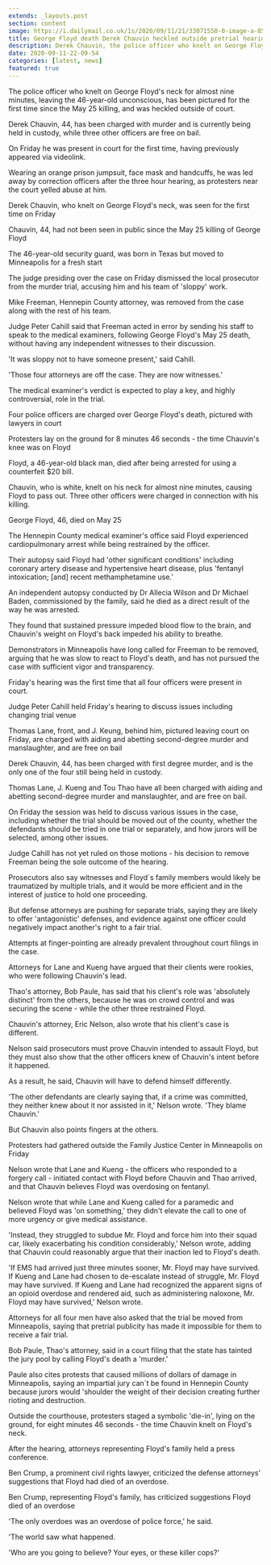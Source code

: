```yaml
---
extends: _layouts.post
section: content
image: https://i.dailymail.co.uk/1s/2020/09/11/21/33071550-0-image-a-85_1599857415855.jpg 
title: George Floyd death Derek Chauvin heckled outside pretrial hearing 
description: Derek Chauvin, the police officer who knelt on George Floyds neck for almost nine minutes on May 25 and has been charged with his murder, was pictured in public for the first time Friday. 
date: 2020-09-11-22-09-54 
categories: [latest, news] 
featured: true 
--- 
```

The police officer who knelt on George Floyd's neck for almost nine minutes, leaving the 46-year-old unconscious, has been pictured for the first time since the May 25 killing, and was heckled outside of court.

Derek Chauvin, 44, has been charged with murder and is currently being held in custody, while three other officers are free on bail.

On Friday he was present in court for the first time, having previously appeared via videolink. 

Wearing an orange prison jumpsuit, face mask and handcuffs, he was led away by correction officers after the three hour hearing, as protesters near the court yelled abuse at him. 

Derek Chauvin, who knelt on George Floyd's neck, was seen for the first time on Friday

Chauvin, 44, had not been seen in public since the May 25 killing of George Floyd

The 46-year-old security guard, was born in Texas but moved to Minneapolis for a fresh start

The judge presiding over the case on Friday dismissed the local prosecutor from the murder trial, accusing him and his team of 'sloppy' work.

Mike Freeman, Hennepin County attorney, was removed from the case along with the rest of his team.

Judge Peter Cahill said that Freeman acted in error by sending his staff to speak to the medical examiners, following George Floyd's May 25 death, without having any independent witnesses to their discussion. 

'It was sloppy not to have someone present,' said Cahill. 

'Those four attorneys are off the case. They are now witnesses.' 

The medical examiner's verdict is expected to play a key, and highly controversial, role in the trial.

Four police officers are charged over George Floyd's death, pictured with lawyers in court 

Protesters lay on the ground for 8 minutes 46 seconds - the time Chauvin's knee was on Floyd

Floyd, a 46-year-old black man, died after being arrested for using a counterfeit $20 bill. 

Chauvin, who is white, knelt on his neck for almost nine minutes, causing Floyd to pass out. Three other officers were charged in connection with his killing.

George Floyd, 46, died on May 25

The Hennepin County medical examiner's office said Floyd experienced cardiopulmonary arrest while being restrained by the officer. 

Their autopsy said Floyd had 'other significant conditions' including coronary artery disease and hypertensive heart disease, plus 'fentanyl intoxication; [and] recent methamphetamine use.' 

An independent autopsy conducted by Dr Allecia Wilson and Dr Michael Baden, commissioned by the family, said he died as a direct result of the way he was arrested.

They found that sustained pressure impeded blood flow to the brain, and Chauvin's weight on Floyd's back impeded his ability to breathe. 

Demonstrators in Minneapolis have long called for Freeman to be removed, arguing that he was slow to react to Floyd's death, and has not pursued the case with sufficient vigor and transparency.

Friday's hearing was the first time that all four officers were present in court.

Judge Peter Cahill held Friday's hearing to discuss issues including changing trial venue

Thomas Lane, front, and J. Keung, behind him, pictured leaving court on Friday, are charged with aiding and abetting second-degree murder and manslaughter, and are free on bail

Derek Chauvin, 44, has been charged with first degree murder, and is the only one of the four still being held in custody. 

Thomas Lane, J. Kueng and Tou Thao have all been charged with aiding and abetting second-degree murder and manslaughter, and are free on bail.

On Friday the session was held to discuss various issues in the case, including whether the trial should be moved out of the county, whether the defendants should be tried in one trial or separately, and how jurors will be selected, among other issues. 

Judge Cahill has not yet ruled on those motions - his decision to remove Freeman being the sole outcome of the hearing. 

Prosecutors also say witnesses and Floyd´s family members would likely be traumatized by multiple trials, and it would be more efficient and in the interest of justice to hold one proceeding.

But defense attorneys are pushing for separate trials, saying they are likely to offer 'antagonistic' defenses, and evidence against one officer could negatively impact another's right to a fair trial.

Attempts at finger-pointing are already prevalent throughout court filings in the case. 

Attorneys for Lane and Kueng have argued that their clients were rookies, who were following Chauvin's lead. 

Thao's attorney, Bob Paule, has said that his client's role was 'absolutely distinct' from the others, because he was on crowd control and was securing the scene - while the other three restrained Floyd.

Chauvin's attorney, Eric Nelson, also wrote that his client's case is different. 

Nelson said prosecutors must prove Chauvin intended to assault Floyd, but they must also show that the other officers knew of Chauvin's intent before it happened. 

As a result, he said, Chauvin will have to defend himself differently.

'The other defendants are clearly saying that, if a crime was committed, they neither knew about it nor assisted in it,' Nelson wrote. 'They blame Chauvin.'

But Chauvin also points fingers at the others. 

Protesters had gathered outside the Family Justice Center in Minneapolis on Friday

Nelson wrote that Lane and Kueng - the officers who responded to a forgery call - initiated contact with Floyd before Chauvin and Thao arrived, and that Chauvin believes Floyd was overdosing on fentanyl. 

Nelson wrote that while Lane and Kueng called for a paramedic and believed Floyd was 'on something,' they didn't elevate the call to one of more urgency or give medical assistance.

'Instead, they struggled to subdue Mr. Floyd and force him into their squad car, likely exacerbating his condition considerably,' Nelson wrote, adding that Chauvin could reasonably argue that their inaction led to Floyd's death.

'If EMS had arrived just three minutes sooner, Mr. Floyd may have survived. If Kueng and Lane had chosen to de-escalate instead of struggle, Mr. Floyd may have survived. If Kueng and Lane had recognized the apparent signs of an opioid overdose and rendered aid, such as administering naloxone, Mr. Floyd may have survived,' Nelson wrote.

Attorneys for all four men have also asked that the trial be moved from Minneapolis, saying that pretrial publicity has made it impossible for them to receive a fair trial.

Bob Paule, Thao's attorney, said in a court filing that the state has tainted the jury pool by calling Floyd's death a 'murder.'

Paule also cites protests that caused millions of dollars of damage in Minneapolis, saying an impartial jury can´t be found in Hennepin County because jurors would 'shoulder the weight of their decision creating further rioting and destruction.  

Outside the courthouse, protesters staged a symbolic 'die-in', lying on the ground, for eight minutes 46 seconds - the time Chauvin knelt on Floyd's neck.

After the hearing, attorneys representing Floyd's family held a press conference.

Ben Crump, a prominent civil rights lawyer, criticized the defense attorneys' suggestions that Floyd had died of an overdose.

Ben Crump, representing Floyd's family, has criticized suggestions Floyd died of an overdose

'The only overdoes was an overdose of police force,' he said.

'The world saw what happened. 

'Who are you going to believe? Your eyes, or these killer cops?'

